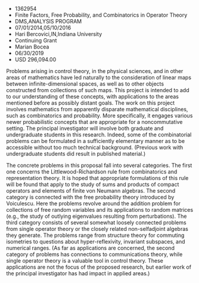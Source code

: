 
* 1362954
* Finite Factors, Free Probability, and Combinatorics in Operator Theory
* DMS,ANALYSIS PROGRAM
* 07/01/2014,05/10/2016
* Hari Bercovici,IN,Indiana University
* Continuing Grant
* Marian Bocea
* 06/30/2019
* USD 296,094.00

Problems arising in control theory, in the physical sciences, and in other areas
of mathematics have led naturally to the consideration of linear maps between
infinite-dimensional spaces, as well as to other objects constructed from
collections of such maps. This project is intended to add to our understanding
of these concepts, with applications to the areas mentioned before as possibly
distant goals. The work on this project involves mathematics from apparently
disparate mathematical disciplines, such as combinatorics and probability. More
specifically, it engages various newer probabilistic concepts that are
appropriate for a noncommutative setting. The principal investigator will
involve both graduate and undergraduate students in this research. Indeed, some
of the combinatorial problems can be formulated in a sufficiently elementary
manner as to be accessible without too much technical background. (Previous work
with undergraduate students did result in published material.)

The concrete problems in this proposal fall into several categories. The first
one concerns the Littlewood-Richardson rule from combinatorics and
representation theory. It is hoped that appropriate formulations of this rule
will be found that apply to the study of sums and products of compact operators
and elements of finite von Neumann algebras. The second category is connected
with the free probability theory introduced by Voiculescu. Here the problems
revolve around the addition problem for collections of free random variables and
its applications to random matrices (e.g., the study of outlying eigenvalues
resulting from perturbations). The third category consists of several somewhat
loosely connected problems from single operator theory or the closely related
non-selfadjoint algebras they generate. The problems range from structure theory
for commuting isometries to questions about hyper-reflexivity, invariant
subspaces, and numerical ranges. (As far as applications are concerned, the
second category of problems has connections to communications theory, while
single operator theory is a valuable tool in control theory. These applications
are not the focus of the proposed research, but earlier work of the principal
investigator has had impact in applied areas.)
